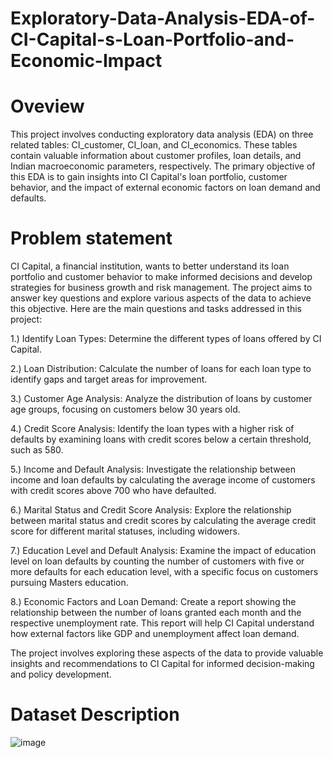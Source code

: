 # Exploratory-Data-Analysis-EDA-of-CI-Capital-s-Loan-Portfolio-and-Economic-Impact
# Oveview
This project involves conducting exploratory data analysis (EDA) on three related tables: CI_customer, CI_loan, and CI_economics. These tables contain valuable information about customer profiles, loan details, and Indian macroeconomic parameters, respectively. The primary objective of this EDA is to gain insights into CI Capital's loan portfolio, customer behavior, and the impact of external economic factors on loan demand and defaults.

# Problem statement
CI Capital, a financial institution, wants to better understand its loan portfolio and customer behavior to make informed decisions and develop strategies for business growth and risk management. The project aims to answer key questions and explore various aspects of the data to achieve this objective. Here are the main questions and tasks addressed in this project:

1.) Identify Loan Types: Determine the different types of loans offered by CI Capital.

2.) Loan Distribution: Calculate the number of loans for each loan type to identify gaps and target areas for improvement.

3.) Customer Age Analysis: Analyze the distribution of loans by customer age groups, focusing on customers below 30 years old.

4.) Credit Score Analysis: Identify the loan types with a higher risk of defaults by examining loans with credit scores below a certain threshold, such as 580.

5.) Income and Default Analysis: Investigate the relationship between income and loan defaults by calculating the average income of customers with credit scores above 700 who have defaulted.

6.) Marital Status and Credit Score Analysis: Explore the relationship between marital status and credit scores by calculating the average credit score for different marital statuses, including widowers.

7.) Education Level and Default Analysis: Examine the impact of education level on loan defaults by counting the number of customers with five or more defaults for each education level, with a specific focus on customers pursuing Masters education.

8.) Economic Factors and Loan Demand: Create a report showing the relationship between the number of loans granted each month and the respective unemployment rate. This report will help CI Capital understand how external factors like GDP and unemployment affect loan demand.

The project involves exploring these aspects of the data to provide valuable insights and recommendations to CI Capital for informed decision-making and policy development.

# Dataset Description
![image](https://github.com/ManikantaBN/Exploratory-Data-Analysis-EDA-of-CI-Capital-s-Loan-Portfolio-and-Economic-Impact/assets/141845485/a86b6a0d-253a-4c15-9762-cc3967eeef00)
